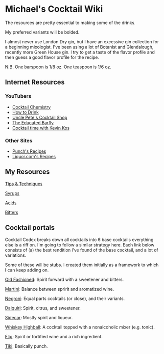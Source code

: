 # Michael's Cocktail Wiki
The resources are pretty essential to making some of the drinks.

My preferred variants will be bolded.

I almost never use London Dry gin, but I have an excessive gin collection for a
beginning mixologist. I've been using a lot of Botanist and Glendalough,
recently more Green House gin. I try to get a taste of the flavor profile and
then guess a good flavor profile for the recipe.

N.B. One barspoon is 1/8 oz. One teaspoon is 1/6 oz.

## Internet Resources
### YouTubers
- [Cocktail Chemistry](https://www.youtube.com/channel/UC-o0CfpOyFJOfyWKtqS1hZQ)
- [How to Drink](https://www.youtube.com/channel/UCioZY1p0bZ4Xt-yodw8_cBQ)
- [Uncle Pete's Cocktail Shop](https://www.youtube.com/channel/UC_zC2hf2HmYJIu7acB1MeSw)
- [The Educated Barfly](https://www.youtube.com/channel/UCu9ArHUJZadlhwt3Jt0tqgA)
- [Cocktail time with Kevin Kos](https://www.youtube.com/channel/UCEiui9T4ZYx8K8nuZ5YFSTw)

### Other Sites
- [Punch's Recipes](https://punchdrink.com/recipes/)
- [Liquor.com's Recipes](https://www.liquor.com/cocktail-and-other-recipes-4779343)


## My Resources
[Tips & Techniques](techniques.md)

[Syrups](syrups.md)

[Acids](acids.md)

[Bitters](bitters.md)


## Cocktail portals
Cocktail Codex breaks down all cocktails into 6 base cocktails everything else
is a riff on. I'm going to follow a similar strategy here. Each link below
consists of (a) the best rendition I've found of the base cocktail, and a lot of
variations.

Some of these will be stubs. I created them initially as a framework to which I
can keep adding on.

[Old Fashioned](old_fashioned.md): Spirit forward with a sweetener and bitters.

[Martini](martini.md): Balance between spririt and aromatized wine.

[Negroni](negroni.md): Equal parts cocktails (or close), and their variants.

[Daiquiri](daiquiri.md): Spirit, citrus, and sweetener.

[Sidecar](sidecar.md): Mostly spirit and liqueur.

[Whiskey Highball](highball.md): A cocktail topped with a nonalcoholic mixer
(e.g. tonic).

[Flip](flip.md): Spirit or fortified wine and a rich ingredient.

[Tiki](tiki.md): Basically punch.
